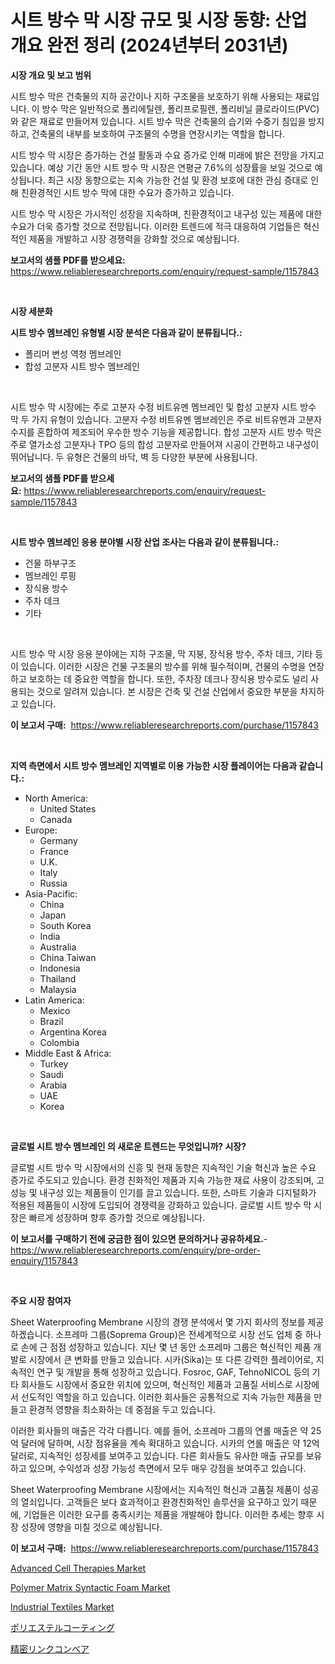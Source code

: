 <p><h1>시트 방수 막 시장 규모 및 시장 동향: 산업 개요 완전 정리 (2024년부터 2031년)</h1></p><p><strong>시장 개요 및 보고 범위</strong></p>
<p><p>시트 방수 막은 건축물의 지하 공간이나 지하 구조물을 보호하기 위해 사용되는 재료입니다. 이 방수 막은 일반적으로 폴리에틸렌, 폴리프로필렌, 폴리비닐 클로라이드(PVC)와 같은 재료로 만들어져 있습니다. 시트 방수 막은 건축물의 습기와 수증기 침입을 방지하고, 건축물의 내부를 보호하여 구조물의 수명을 연장시키는 역할을 합니다.</p><p>시트 방수 막 시장은 증가하는 건설 활동과 수요 증가로 인해 미래에 밝은 전망을 가지고 있습니다. 예상 기간 동안 시트 방수 막 시장은 연평균 7.6%의 성장률을 보일 것으로 예상됩니다. 최근 시장 동향으로는 지속 가능한 건설 및 환경 보호에 대한 관심 증대로 인해 친환경적인 시트 방수 막에 대한 수요가 증가하고 있습니다.</p><p>시트 방수 막 시장은 가시적인 성장을 지속하며, 친환경적이고 내구성 있는 제품에 대한 수요가 더욱 증가할 것으로 전망됩니다. 이러한 트렌드에 적극 대응하여 기업들은 혁신적인 제품을 개발하고 시장 경쟁력을 강화할 것으로 예상됩니다.</p></p>
<p><strong>보고서의 샘플 PDF를 받으세요:</strong> <a href="https://www.reliableresearchreports.com/enquiry/request-sample/1157843">https://www.reliableresearchreports.com/enquiry/request-sample/1157843</a></p>
<p>&nbsp;</p>
<p><strong>시장 세분화</strong></p>
<p><strong>시트 방수 멤브레인 유형별 시장 분석은 다음과 같이 분류됩니다.:</strong></p>
<p><ul><li>폴리머 변성 역청 멤브레인</li><li>합성 고분자 시트 방수 멤브레인</li></ul></p>
<p>&nbsp;</p>
<p><p>시트 방수 막 시장에는 주로 고분자 수정 비트유멘 멤브레인 및 합성 고분자 시트 방수 막 두 가지 유형이 있습니다. 고분자 수정 비트유멘 멤브레인은 주로 비트유멘과 고분자 수지를 혼합하여 제조되어 우수한 방수 기능을 제공합니다. 합성 고분자 시트 방수 막은 주로 열가소성 고분자나 TPO 등의 합성 고분자로 만들어져 시공이 간편하고 내구성이 뛰어납니다. 두 유형은 건물의 바닥, 벽 등 다양한 부분에 사용됩니다.</p></p>
<p><strong>보고서의 샘플 PDF를 받으세요:</strong>&nbsp;<a href="https://www.reliableresearchreports.com/enquiry/request-sample/1157843">https://www.reliableresearchreports.com/enquiry/request-sample/1157843</a></p>
<p>&nbsp;</p>
<p><strong> 시트 방수 멤브레인 응용 분야별 시장 산업 조사는 다음과 같이 분류됩니다.:</strong></p>
<p><ul><li>건물 하부구조</li><li>멤브레인 루핑</li><li>장식용 방수</li><li>주차 데크</li><li>기타</li></ul></p>
<p>&nbsp;</p>
<p><p>시트 방수 막 시장 응용 분야에는 지하 구조물, 막 지붕, 장식용 방수, 주차 데크, 기타 등이 있습니다. 이러한 시장은 건물 구조물의 방수를 위해 필수적이며, 건물의 수명을 연장하고 보호하는 데 중요한 역할을 합니다. 또한, 주차장 데크나 장식용 방수로도 널리 사용되는 것으로 알려져 있습니다. 본 시장은 건축 및 건설 산업에서 중요한 부분을 차지하고 있습니다.</p></p>
<p><strong>이 보고서 구매:</strong>&nbsp; <a href="https://www.reliableresearchreports.com/purchase/1157843">https://www.reliableresearchreports.com/purchase/1157843</a></p>
<p>&nbsp;</p>
<p><strong>지역 측면에서 시트 방수 멤브레인 지역별로 이용 가능한 시장 플레이어는 다음과 같습니다.:</strong></p>
<p><ul>
    <li>
        North America:
        <ul>
            <li>United States</li>
            <li>Canada</li>
        </ul>
    </li>
    <li>
        Europe:
        <ul>
            <li>Germany</li>
            <li>France</li>
            <li>U.K.</li>
            <li>Italy</li>
            <li>Russia</li>
        </ul>
    </li>
    <li>
        Asia-Pacific:
        <ul>
            <li>China</li>
            <li>Japan</li>
            <li>South Korea</li>
            <li>India</li>
            <li>Australia</li>
            <li>China Taiwan</li>
            <li>Indonesia</li>
            <li>Thailand</li>
            <li>Malaysia</li>
        </ul>
    </li>
    <li>
        Latin America:
        <ul>
            <li>Mexico</li>
            <li>Brazil</li>
            <li>Argentina Korea</li>
            <li>Colombia</li>
        </ul>
    </li>
    <li>
        Middle East & Africa:
        <ul>
            <li>Turkey</li>
            <li>Saudi</li>
            <li>Arabia</li>
            <li>UAE</li>
            <li>Korea</li>
        </ul>
    </li>
    </ul></p>
<p>&nbsp;</p>
<p><strong>글로벌 시트 방수 멤브레인 의 새로운 트렌드는 무엇입니까? 시장?</strong></p>
<p><p>글로벌 시트 방수 막 시장에서의 신흥 및 현재 동향은 지속적인 기술 혁신과 높은 수요 증가로 주도되고 있습니다. 환경 친화적인 제품과 지속 가능한 재료 사용이 강조되며, 고성능 및 내구성 있는 제품들이 인기를 끌고 있습니다. 또한, 스마트 기술과 디지털화가 적용된 제품들이 시장에 도입되어 경쟁력을 강화하고 있습니다. 글로벌 시트 방수 막 시장은 빠르게 성장하며 향후 증가할 것으로 예상됩니다.</p></p>
<p><strong>이 보고서를 구매하기 전에 궁금한 점이 있으면 문의하거나 공유하세요.</strong>- <a href="https://www.reliableresearchreports.com/enquiry/pre-order-enquiry/1157843">https://www.reliableresearchreports.com/enquiry/pre-order-enquiry/1157843</a></p>
<p>&nbsp;</p>
<p><strong>주요 시장 참여자</strong></p>
<p><p>Sheet Waterproofing Membrane 시장의 경쟁 분석에서 몇 가지 회사의 정보를 제공하겠습니다. 소프레마 그룹(Soprema Group)은 전세계적으로 시장 선도 업체 중 하나로 손에 근 점점 성장하고 있습니다. 지난 몇 년 동안 소프레마 그룹은 혁신적인 제품 개발로 시장에서 큰 변화를 만들고 있습니다. 시카(Sika)는 또 다른 강력한 플레이어로, 지속적인 연구 및 개발을 통해 성장하고 있습니다. Fosroc, GAF, TehnoNICOL 등의 기타 회사들도 시장에서 중요한 위치에 있으며, 혁신적인 제품과 고품질 서비스로 시장에서 선도적인 역할을 하고 있습니다. 이러한 회사들은 공통적으로 지속 가능한 제품을 만들고 환경적 영향을 최소화하는 데 중점을 두고 있습니다.</p><p>이러한 회사들의 매출은 각각 다릅니다. 예를 들어, 소프레마 그룹의 연롤 매출은 약 25억 달러에 달하며, 시장 점유율을 계속 확대하고 있습니다. 시카의 연롤 매출은 약 12억 달러로, 지속적인 성장세를 보여주고 있습니다. 다른 회사들도 유사한 매출 규모를 보유하고 있으며, 수익성과 성장 가능성 측면에서 모두 매우 강점을 보여주고 있습니다.</p><p>Sheet Waterproofing Membrane 시장에서는 지속적인 혁신과 고품질 제품이 성공의 열쇠입니다. 고객들은 보다 효과적이고 환경친화적인 솔루션을 요구하고 있기 때문에, 기업들은 이러한 요구를 충족시키는 제품을 개발해야 합니다. 이러한 추세는 향후 시장 성장에 영향을 미칠 것으로 예상됩니다.</p></p>
<p><strong>이 보고서 구매:</strong>&nbsp;&nbsp;<a href="https://www.reliableresearchreports.com/purchase/1157843">https://www.reliableresearchreports.com/purchase/1157843</a></p>
<p><p><a href="https://issuu.com/reportprime-2/docs/advanced-cell-therapies-market-size-2030.pptx">Advanced Cell Therapies Market</a></p><p><a href="https://florentine-yuzu-f42.notion.site/Polymer-Matrix-Syntactic-Foam-Market-Size-Market-Trends-and-Growth-Outlook-forecasted-for-period-f-35cf48d9d5844c4fa04458977f078c85">Polymer Matrix Syntactic Foam Market</a></p><p><a href="https://view.publitas.com/reportprime-1/industrial-textiles-market-size-market-trends-and-growth-outlook-forecasted-for-period-from-2023-to-2030/">Industrial Textiles Market</a></p><p><a href="https://github.com/xnljig2898992/Market-Research-Report-List-1/blob/main/3072898191141.md">ポリエステルコーティング</a></p><p><a href="https://github.com/adcxff01450218/Market-Research-Report-List-1/blob/main/5484450191142.md">精密リンクコンベア</a></p></p>
